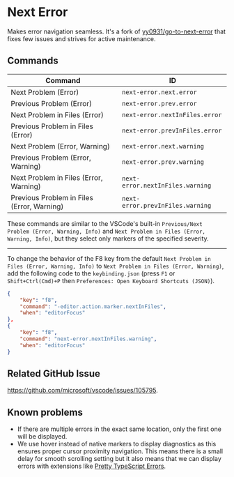 # Next Error

Makes error navigation seamless. It's a fork of [yy0931/go-to-next-error](https://github.com/yy0931/go-to-next-error) that fixes few issues and strives for active maintenance.

## Commands

| Command                                    | ID                               |
| ------------------------------------------ | -------------------------------- |
| Next Problem (Error)                       | `next-error.next.error`          |
| Previous Problem (Error)                   | `next-error.prev.error`          |
| Next Problem in Files (Error)              | `next-error.nextInFiles.error`   |
| Previous Problem in Files (Error)          | `next-error.prevInFiles.error`   |
| Next Problem (Error, Warning)              | `next-error.next.warning`        |
| Previous Problem (Error, Warning)          | `next-error.prev.warning`        |
| Next Problem in Files (Error, Warning)     | `next-error.nextInFiles.warning` |
| Previous Problem in Files (Error, Warning) | `next-error.prevInFiles.warning` |

These commands are similar to the VSCode's built-in `Previous/Next Problem (Error, Warning, Info)` and `Next Problem in Files (Error, Warning, Info)`, but they select only markers of the specified severity.

---

To change the behavior of the F8 key from the default `Next Problem in Files (Error, Warning, Info)` to `Next Problem in Files (Error, Warning)`, add the following code to the `keybinding.json` (press `F1` or `Shift+Ctrl(Cmd)+P` then `Preferences: Open Keyboard Shortcuts (JSON)`).

```json
{
    "key": "f8",
    "command": "-editor.action.marker.nextInFiles",
    "when": "editorFocus"
},
{
    "key": "f8",
    "command": "next-error.nextInFiles.warning",
    "when": "editorFocus"
}
```

## Related GitHub Issue

https://github.com/microsoft/vscode/issues/105795.

## Known problems

-   If there are multiple errors in the exact same location, only the first one will be displayed.
-   We use hover instead of native markers to display diagnostics as this ensures proper cursor proximity navigation. This means there is a small delay for smooth scrolling setting but it also means that we can display errors with extensions like [Pretty TypeScript Errors](https://marketplace.visualstudio.com/items?itemName=yoavbls.pretty-ts-errors).
